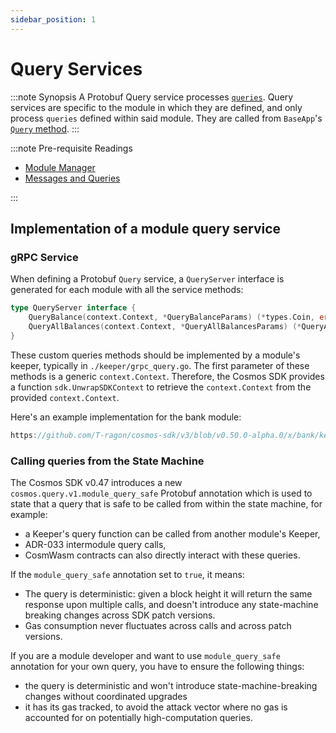 ```yaml
---
sidebar_position: 1
---
```


# Query Services

:::note Synopsis
A Protobuf Query service processes [`queries`](./02-messages-and-queries.md#queries). Query services are specific to the module in which they are defined, and only process `queries` defined within said module. They are called from `BaseApp`'s [`Query` method](../../learn/advanced/00-baseapp.md#query).
:::

:::note Pre-requisite Readings

* [Module Manager](./01-module-manager.md)
* [Messages and Queries](./02-messages-and-queries.md)

:::

## Implementation of a module query service

### gRPC Service

When defining a Protobuf `Query` service, a `QueryServer` interface is generated for each module with all the service methods:

```go
type QueryServer interface {
	QueryBalance(context.Context, *QueryBalanceParams) (*types.Coin, error)
	QueryAllBalances(context.Context, *QueryAllBalancesParams) (*QueryAllBalancesResponse, error)
}
```

These custom queries methods should be implemented by a module's keeper, typically in `./keeper/grpc_query.go`. The first parameter of these methods is a generic `context.Context`. Therefore, the Cosmos SDK provides a function `sdk.UnwrapSDKContext` to retrieve the `context.Context` from the provided
`context.Context`.

Here's an example implementation for the bank module:

```go reference
https://github.com/T-ragon/cosmos-sdk/v3/blob/v0.50.0-alpha.0/x/bank/keeper/grpc_query.go
```

### Calling queries from the State Machine

The Cosmos SDK v0.47 introduces a new `cosmos.query.v1.module_query_safe` Protobuf annotation which is used to state that a query that is safe to be called from within the state machine, for example:

* a Keeper's query function can be called from another module's Keeper,
* ADR-033 intermodule query calls,
* CosmWasm contracts can also directly interact with these queries.

If the `module_query_safe` annotation set to `true`, it means:

* The query is deterministic: given a block height it will return the same response upon multiple calls, and doesn't introduce any state-machine breaking changes across SDK patch versions.
* Gas consumption never fluctuates across calls and across patch versions.

If you are a module developer and want to use `module_query_safe` annotation for your own query, you have to ensure the following things:

* the query is deterministic and won't introduce state-machine-breaking changes without coordinated upgrades
* it has its gas tracked, to avoid the attack vector where no gas is accounted for
 on potentially high-computation queries.
